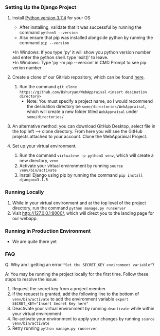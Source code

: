 ### Setting Up the Django Project
1. Install [Python version 3.7.4](https://www.python.org/downloads/release/python-374/) for your OS
   * After installing, validate that it was successful by running the command `python3 --version`
   * Also ensure that pip was installed alongside python by running the command `pip --version`

   *In Windows: If you type 'py' it will show you python version number and enter the python shell. type 'exit()' to leave.           
   *In Windows: Type 'py -m pip --version' in CMD Prompt to see pip verion number

2. Create a clone of our GitHub repository, which can be found [here](https://github.com/Bshuryan/WebAppraisal).
    1. Run the command `git clone https://github.com/Bshuryan/WebAppraisal` `<insert desination directory>`
       * Note: You must specify a project name, so I would recommend the desination directory be `some/directories/WebAppraisal`, which will create a new folder titled `WebAppraisal` under `some/directories/`
    
 2. An alternative method: you can download GitHub Desktop, select file in the top left --> clone directory.  From here you will see the GitHub projects attached to your account.  Clone the WebAppraisal Project.

3. Set up your virtual environment.
   1. Run the command `virtualenv -p python3 venv`, which will create a new directory, `venv`
   2. Activate your virtual environment by running `source venv/bin/activate`
   3. Install Django using pip by running the command `pip install django==3.1.5`
    
### Running Locally
1. While in your virtual environment and at the top level of the project directory, run the command `python manage.py runserver`
2. Visit http://127.0.0.1:8000/, which will direct you to the landing page for our webapp.


### Running in Production Environment
* We are quite there yet


### FAQ
Q: Why am I getting an error `"Set the SECRET_KEY environment variable"`?

A: You may be running the project locally for the first time. Follow these steps to resolve the issue:
1. Request the secret key from a project member.
2. If the request is granted, add the following line to the bottom of `venv/bin/activate` to add the environment variable
    `export SECRET_KEY="Insert Secret Key here"`
3. Deactivate your virtual environment by running `deactivate` while within your virtual environment
4. Re-activate your environment to apply your changes by running `source venv/bin/activate`
5. Retry running `python manage.py runserver`
